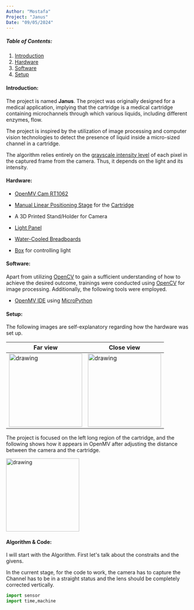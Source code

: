 ```yaml
---
Author: "Mostafa"
Project: "Janus"
Date: "09/05/2024"
---
```


##### Table of Contents:
1. [Introduction](#introduction)
1. [Hardware](#hardware)
1. [Software](#software)
1. [Setup](#setup)

#### Introduction:

The project is named **Janus**.
The project was originally designed for a medical application, implying that the cartridge is a medical cartridge containing microchannels through which various liquids, including different enzymes, flow.

The project is  inspired by the utilization of image processing and computer vision technologies to detect the presence of liquid inside a micro-sized channel in a cartridge.

The algorithm relies entirely on the [grayscale intensity level](https://i.stack.imgur.com/fdbAz.png) of each pixel in the captured frame from the camera. Thus, it depends on the light and its intensity.

#### Hardware:
- [OpenMV Cam RT1062](https://openmv.io/products/openmv-cam-rt)
- [Manual Linear Positioning Stage](https://www.amazon.co.uk/Positioning-Trimming-Micrometer-Displacement-Precision/dp/B0C4PPD2VW) for the [Cartridge](https://i.imgur.com/axXRbiQ.jpeg)

- A 3D Printed Stand/Holder for Camera
- [Light Panel](https://www.amazon.co.uk/COHEALI-Light-tracing-Stencil-Writing/dp/B0CBJPBF5P)
- [Water-Cooled Breadboards](https://www.thorlabs.com/newgrouppage9.cfm?objectgroup_id=4918)
- [Box](https://www.plastor.co.uk/euro-stacking-containers-with-and-without-lids-folding-containers/prime-economy-range-euro-container-cases/ref-bk-case43-32-prime-economy-euro-container-cases-400-x-300-x-335mm-with-hand-holes/) for controlling light

#### Software:

Apart from utilizing [OpenCV](https://opencv.org/) to gain a sufficient understanding of how to achieve the desired outcome, trainings were conducted using [OpenCV](https://opencv.org/) for image processing. Additionally, the following tools were employed.

- [OpenMV IDE](https://openmv.io/pages/download) using [MicroPython](https://micropython.org/)


#### Setup:
The following images are self-explanatory regarding how the hardware was set up.

Far view | Close view
------------ | -------------
<img src="Setup-1.jpeg" alt="drawing" width="200"/>| <img src="Setups2.jpeg" alt="drawing" width="200"/>

The project is focused on the left long region of the cartridge, and the following shows how it appears in OpenMV after adjusting the distance between the camera and the cartridge.

<img src="1.bmp" alt="drawing" width="200"/>

#### Algorithm & Code:
I will start with the Algorithm.
First let's talk about the constraits and the givens.

In the current stage, for the code to work, the camera has to capture the Channel has to be in a straight status  and the lens should be completely corrected vertically.




```python
import sensor
import time,machine
```
